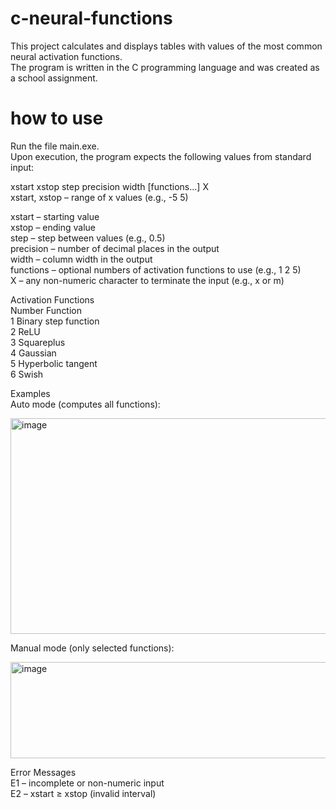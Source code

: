 # c-neural-functions
This project calculates and displays tables with values of the most common neural activation functions.<br>
The program is written in the C programming language and was created as a school assignment.<br>

# how to use<br>
Run the file main.exe.<br>
Upon execution, the program expects the following values from standard input:<br>

xstart xstop step precision width [functions...] X<br>
xstart, xstop – range of x values (e.g., -5 5)<br>

xstart – starting value<br>
xstop – ending value<br>
step – step between values (e.g., 0.5)<br>
precision – number of decimal places in the output<br>
width – column width in the output<br>
functions – optional numbers of activation functions to use (e.g., 1 2 5)<br>
X – any non-numeric character to terminate the input (e.g., x or m)<br>

Activation Functions<br>
Number	Function<br>
1	Binary step function<br>
2	ReLU<br>
3	Squareplus<br>
4	Gaussian<br>
5	Hyperbolic tangent<br>
6	Swish<br>

Examples<br>
Auto mode (computes all functions):

<img width="869" height="345" alt="image" src="https://github.com/user-attachments/assets/dee553fa-27aa-42dc-a6f8-e12e768138be" />

Manual mode (only selected functions):

<img width="980" height="154" alt="image" src="https://github.com/user-attachments/assets/2f6a3b5e-e3ef-4f18-842f-353097c2eec6" />

Error Messages<br>
E1 – incomplete or non-numeric input<br>
E2 – xstart ≥ xstop (invalid interval)
